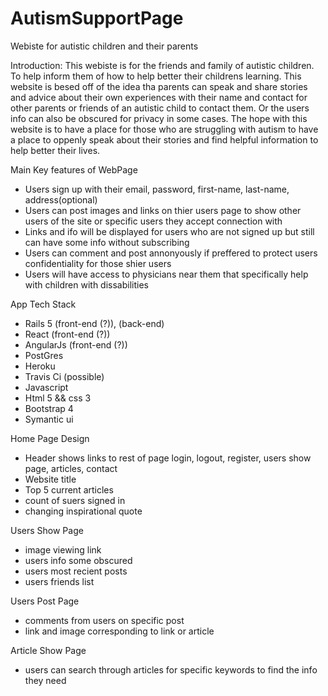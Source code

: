 # AutismSupportPage
Webiste for autistic children and their parents

Introduction: 
  This webiste is for the friends and family of autistic children. To help inform them of how to help better their childrens
learning. This website is besed off of the idea tha parents can speak and share stories and advice about their own experiences
with their name and contact for other parents or friends of an autistic child to contact them. Or the users info can also be 
obscured for privacy in some cases. The hope with this website is to have a place for those who are struggling with autism to 
have a place to oppenly speak about their stories and find helpful information to help better their lives.

Main Key features of WebPage

  - Users sign up with their email, password, first-name, last-name, address(optional)
  - Users can post images and links on thier users page to show other users of the site or specific users they accept 
    connection with
  - Links and ifo will be displayed for users who are not signed up but still can have some info without subscribing
  - Users can comment and post annonyously if preffered to protect users confidentiality for those shier users
  - Users will have access to physicians near them that specifically help with children with dissabilities
  
App Tech Stack

  - Rails 5 (front-end (?)), (back-end)
  - React (front-end (?))
  - AngularJs (front-end (?))
  - PostGres
  - Heroku 
  - Travis Ci (possible)
  - Javascript
  - Html 5 && css 3
  - Bootstrap 4
  - Symantic ui
  
Home Page Design
  
  - Header shows links to rest of page login, logout, register, users show page, articles, contact
  - Website title
  - Top 5 current articles
  - count of suers signed in
  - changing inspirational quote
  
Users Show Page

  - image viewing link
  - users info some obscured  
  - users most recient posts
  - users friends list
  
Users Post Page

  - comments from users on specific post
  - link and image corresponding to link or article
 
Article Show Page 
  
  - users can search through articles for specific keywords to find the info they need
  
  
  
  
  
  
  
  
  
  
  
  

